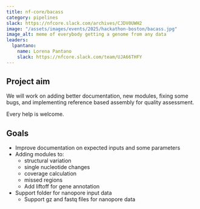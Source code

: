 ```yaml
---
title: nf-core/bacass
category: pipelines
slack: https://nfcore.slack.com/archives/CJDV0UWH2
image: "/assets/images/events/2025/hackathon-boston/bacass.jpg"
image_alt: meme of everybody getting a genome from any data
leaders:
  lpantano:
    name: Lorena Pantano
    slack: https://nfcore.slack.com/team/UJA66THFY
---
```


## Project aim

We will work on adding better documentation, new modules, fixing some bugs, and implementing reference based assembly for quality assessment.

Every help is welcome.

## Goals

- Improve documentation on expected inputs and some parameters
- Adding modules to:
  - structural variation
  - single nucleotide changes
  - coverage calculation
  - missed regions
  - Add liftoff for gene annotation
- Support folder for nanopore input data
  - Support gz and fastq files for nanopore data
